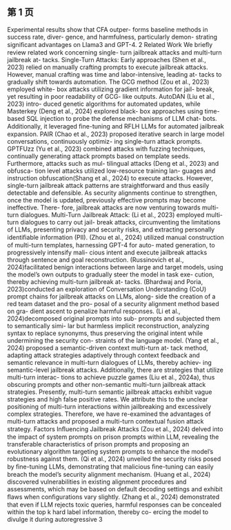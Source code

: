 

## 第 1 页

Experimental results show that CFA outper-
forms baseline methods in success rate, diver-
gence, and harmfulness, particularly demon-
strating signiﬁcant advantages on Llama3 and
GPT-4.
2
Related Work
We brieﬂy review related work concerning single-
turn jailbreak attacks and multi-turn jailbreak at-
tacks.
Single-Turn Attacks: Early approaches (Shen
et al., 2023) relied on manually crafting prompts
to execute jailbreak attacks.
However, manual
crafting was time and labor-intensive, leading at-
tacks to gradually shift towards automation. The
GCG method (Zou et al., 2023) employed white-
box attacks utilizing gradient information for jail-
break, yet resulting in poor readability of GCG-
like outputs. AutoDAN (Liu et al., 2023) intro-
duced genetic algorithms for automated updates,
while Masterkey (Deng et al., 2024) explored black-
box approaches using time-based SQL injection
to probe the defense mechanisms of LLM chat-
bots. Additionally, it leveraged ﬁne-tuning and
RFLH LLMs for automated jailbreak expansion.
PAIR (Chao et al., 2023) proposed iterative search
in large model conversations, continuously optimiz-
ing single-turn attack prompts. GPTFUzz (Yu et al.,
2023) combined attacks with fuzzing techniques,
continually generating attack prompts based on
template seeds. Furthermore, attacks such as mul-
tilingual attacks (Deng et al., 2023) and obfusca-
tion level attacks utilized low-resource training lan-
guages and instruction obfuscation(Shang et al.,
2024) to execute attacks.
However, single-turn jailbreak attack patterns
are straightforward and thus easily detectable and
defensible. As security alignments continue to
strengthen, once the model is updated, previously
effective prompts may become ineffective. There-
fore, jailbreak attacks are now venturing towards
multi-turn dialogues.
Multi-Turn Jailbreak Attack: (Li et al., 2023)
employed multi-turn dialogues to carry out jail-
break attacks, circumventing the limitations of
LLMs, presenting privacy and security risks, and
extracting personally identiﬁable information (PII).
(Zhou et al., 2024) utilized manual construction of
multi-turn templates, harnessing GPT-4 for auto-
mated generation, to progressively intensify mali-
cious intent and execute jailbreak attacks through
sentence and goal reconstruction.
(Russinovich
et al., 2024)facilitated benign interactions between
large and target models, using the model’s own
outputs to gradually steer the model in task exe-
cution, thereby achieving multi-turn jailbreak at-
tacks. (Bhardwaj and Poria, 2023)conducted an
exploration of Conversation Understanding (CoU)
prompt chains for jailbreak attacks on LLMs, along-
side the creation of a red team dataset and the pro-
posal of a security alignment method based on gra-
dient ascent to penalize harmful responses.
(Li
et al., 2024)decomposed original prompts into sub-
prompts and subjected them to semantically simi-
lar but harmless implicit reconstruction, analyzing
syntax to replace synonyms, thus preserving the
original intent while undermining the security con-
straints of the language model. (Yang et al., 2024)
proposed a semantic-driven context multi-turn at-
tack method, adapting attack strategies adaptively
through context feedback and semantic relevance
in multi-turn dialogues of LLMs, thereby achiev-
ing semantic-level jailbreak attacks. Additionally,
there are strategies that utilize multi-turn interac-
tions to achieve puzzle games (Liu et al., 2024a),
thus obscuring prompts and other non-semantic
multi-turn jailbreak attack strategies.
Presently, multi-turn semantic jailbreak attacks
exhibit vague strategies and high false positive
rates. We attribute this to the unclear positioning
of multi-turn interactions within jailbreaking and
excessively complex strategies. Therefore, we have
re-examined the advantages of multi-turn attacks
and proposed a multi-turn contextual fusion attack
strategy.
Factors Inﬂuencing Jailbreak Attacks (Zou
et al., 2024) delved into the impact of system
prompts on prison prompts within LLM, revealing
the transferable characteristics of prison prompts
and proposing an evolutionary algorithm targeting
system prompts to enhance the model’s robustness
against them. (Qi et al., 2024) unveiled the security
risks posed by ﬁne-tuning LLMs, demonstrating
that malicious ﬁne-tuning can easily breach the
model’s security alignment mechanism. (Huang
et al., 2024) discovered vulnerabilities in existing
alignment procedures and assessments, which may
be based on default decoding settings and exhibit
ﬂaws when conﬁgurations vary slightly. (Zhang
et al., 2024) demonstrated that even if LLM rejects
toxic queries, harmful responses can be concealed
within the top k hard label information, thereby co-
ercing the model to divulge it during autoregressive
3
